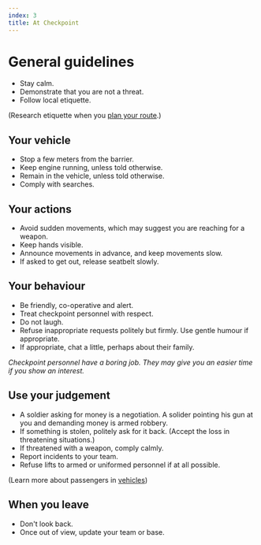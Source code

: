 ```yaml
---
index: 3
title: At Checkpoint
---
```

# General guidelines

*	Stay calm.
*	Demonstrate that you are not a threat.
*	Follow local etiquette. 

(Research etiquette when you [plan your route](umbrella://travel/vehicles).)

## Your vehicle

*   Stop a few meters from the barrier.
*   Keep engine running, unless told otherwise.
*   Remain in the vehicle, unless told otherwise.
*   Comply with searches.

## Your actions

*	Avoid sudden movements, which may suggest you are reaching for a weapon.
*   Keep hands visible.
*	Announce movements in advance, and keep movements slow. 
*   If asked to get out, release seatbelt slowly. 

## Your behaviour

*   Be friendly, co-operative and alert. 
*	Treat checkpoint personnel with respect.
*   Do not laugh.
*   Refuse inappropriate requests politely but firmly. Use gentle humour if appropriate.
*	If appropriate, chat a little, perhaps about their family.

*Checkpoint personnel have a boring job. They may give you an easier time if you show an interest.* 

## Use your judgement

*   A soldier asking for money is a negotiation. A solider pointing his gun at you and demanding money is armed robbery. 
*   If something is stolen, politely ask for it back. (Accept the loss in threatening situations.)
*	If threatened with a weapon, comply calmly.
*	Report incidents to your team. 
*   Refuse lifts to armed or uniformed personnel if at all possible. 

(Learn more about passengers in [vehicles](umbrella://travel/vehicles))

## When you leave

*   Don't look back.
*   Once out of view, update your team or base.
